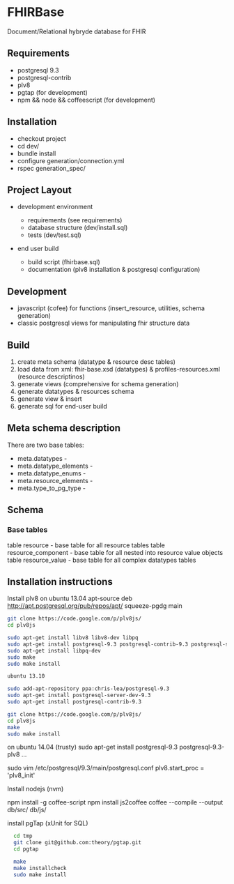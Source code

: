 # FHIRBase

Document/Relational hybryde database for FHIR

## Requirements

* postgresql 9.3
* postgresql-contrib
* plv8
* pgtap (for development)
* npm && node && coffeescript (for development)

## Installation

* checkout project
* cd dev/
* bundle install
* configure generation/connection.yml
* rspec generation_spec/

## Project Layout

* development environment
  * requirements (see requirements)
  * database structure (dev/install.sql)
  * tests (dev/test.sql)

* end user build
  * build script (fhirbase.sql)
  * documentation (plv8 installation & postgresql configuration)

## Development

* javascript (cofee) for functions (insert_resource, utilities, schema generation)
* classic postgresql views for manipulating fhir structure data

## Build

1. create meta schema (datatype & resource desc tables)
1. load data from xml:  fhir-base.xsd (datatypes) & profiles-resources.xml (resource descriptinos)
1. generate views (comprehensive for schema generation)
1. generate datatypes & resources schema
1. generate view & insert
1. generate sql for end-user build

## Meta schema description

There are two base tables:

* meta.datatypes -
* meta.datatype_elements -
* meta.datatype_enums -
* meta.resource_elements -
* meta.type_to_pg_type -

## Schema

### Base tables

table resource - base table for all resource tables
table resource_component - base table for all nested into resource value objects
table resource_value - base table for all complex datatypes tables

## Installation instructions

Install plv8 on ubuntu 13.04
apt-source deb http://apt.postgresql.org/pub/repos/apt/ squeeze-pgdg main

```bash
git clone https://code.google.com/p/plv8js/
cd plv8js

sudo apt-get install libv8 libv8-dev libpq
sudo apt-get install postgresql-9.3 postgresql-contrib-9.3 postgresql-server-dev-9.3
sudo apt-get install libpq-dev
sudo make
sudo make install

ubuntu 13.10

sudo add-apt-repository ppa:chris-lea/postgresql-9.3
sudo apt-get install postgresql-server-dev-9.3
sudo apt-get install postgresql-contrib-9.3

git clone https://code.google.com/p/plv8js/
cd plv8js
make
sudo make install
```

on ubuntu 14.04 (trusty)
sudo apt-get install postgresql-9.3 postgresql-9.3-plv8 ...

sudo vim /etc/postgresql/9.3/main/postgresql.conf
plv8.start_proc = 'plv8_init'


Install nodejs (nvm)

npm install -g coffee-script
npm install js2coffee
coffee --compile --output db/src/ db/js/


install pgTap (xUnit for SQL)

```bash
  cd tmp
  git clone git@github.com:theory/pgtap.git
  cd pgtap

  make
  make installcheck
  sudo make install
```
